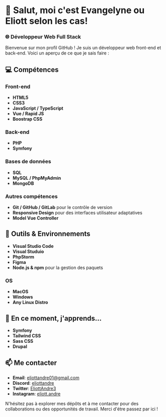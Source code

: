 # 👋 Salut, moi c'est Evangelyne ou Eliott selon les cas!

### 🌐 Développeur Web Full Stack

Bienvenue sur mon profil GitHub ! Je suis un développeur web front-end et back-end. Voici un aperçu de ce que je sais faire :

## 💻 Compétences

### Front-end
- **HTML5**
- **CSS3**
- **JavaScript / TypeScript**
- **Vue / Rapid JS**
- **Boostrap CSS**

### Back-end
- **PHP**
- **Symfony**

### Bases de données
- **SQL**
- **MySQL / PhpMyAdmin**
- **MongoDB**

### Autres compétences
- **Git / GitHub / GitLab** pour le contrôle de version
- **Responsive Design** pour des interfaces utilisateur adaptatives
- **Model Vue Controller**

## 🔧 Outils & Environnements
- **Visual Studio Code**
- **Visual Studuio**
- **PhpStorm**
- **Figma**
- **Node.js & npm** pour la gestion des paquets

### OS
- **MacOS**
- **Windows**
- **Any Linux Distro**

## 🌱 En ce moment, j'apprends...
- **Symfony**
- **Tailwind CSS**
- **Sass CSS**
- **Drupal**


## 📫 Me contacter
- **Email**: [eliottandre01@gmail.com](mailto:eliottandre01@gmail.com)
- **Discord**: [eliottandre](https://discordapp.com/users/424662360729583626)
- **Twitter**: [EliottAndre3](https://twitter.com/EliottAndre3)
- **Instagram**: [eliott.andre](https://www.instagram.com/eliott.andre/)

N'hésitez pas à explorer mes dépôts et à me contacter pour des collaborations ou des opportunités de travail. Merci d'étre passez par ici !

